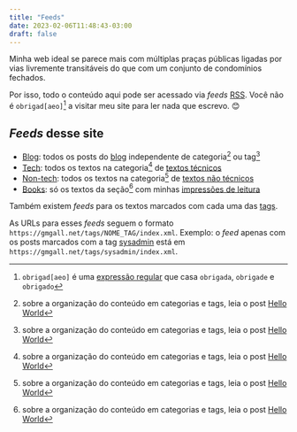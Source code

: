 ```yaml
---
title: "Feeds"
date: 2023-02-06T11:48:43-03:00
draft: false
---
```

Minha web ideal se parece mais com múltiplas praças públicas ligadas por vias livremente transitáveis do que com um conjunto de condomínios fechados.

Por isso, todo o conteúdo aqui pode ser acessado via *feeds* [RSS](https://pt.wikipedia.org/wiki/RSS). Você não é `obrigad[aeo]`[^2] a visitar meu site para ler nada que escrevo. 😊

## *Feeds* desse site

* [Blog](/blog/index.xml): todos os posts do [blog](/blog/) independente de categoria[^1] ou tag[^1]
* [Tech](/categories/tech/index.xml): todos os textos na categoria[^1] de [textos técnicos](/categories/tech/)
* [Non-tech](/categories/non-tech/index.xml): todos os textos na categoria[^1] de [textos não técnicos](/categories/non-tech/)
* [Books](/books/index.xml): só os textos da seção[^1] com minhas [impressões de leitura](/books)

Também existem *feeds* para os textos marcados com cada uma das [tags](/tags/).

As URLs para esses *feeds* seguem o formato `https://gmgall.net/tags/NOME_TAG/index.xml`. Exemplo: o *feed* apenas com os posts marcados com a tag [sysadmin](/tags/sysadmin/) está em `https://gmgall.net/tags/sysadmin/index.xml`.

[^1]: sobre a organização do conteúdo em categorias e tags, leia o post [Hello World](/blog/hello-world/)
[^2]: `obrigad[aeo]` é uma [expressão regular](https://aurelio.net/regex/) que casa `obrigada`, `obrigade` e `obrigado`
